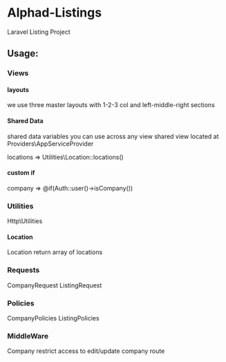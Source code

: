 # Alphad-Listings

Laravel Listing Project
 

## Usage:

### Views

#### layouts

we use three master layouts with 1-2-3 col and
left-middle-right sections   

#### Shared Data 

shared data variables you can use across any view
shared view located at Providers\AppServiceProvider

locations => Utilities\Location::locations()

#### custom if 

company => @if(Auth::user()->isCompany())

### Utilities

Http\Utilities

#### Location

Location return array of locations

### Requests

CompanyRequest
ListingRequest

### Policies

CompanyPolicies
ListingPolicies

### MiddleWare

Company restrict access to edit/update company route  

